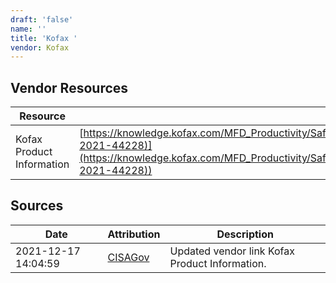 ```yaml
---
draft: 'false'
name: ''
title: 'Kofax '
vendor: Kofax
---
```


## Vendor Resources
| Resource | Link |
| --- | --- |
| Kofax Product Information | [https://knowledge.kofax.com/MFD_Productivity/SafeCom/Product_Information/SafeCom_and_Log4j_vulnerability_(CVE-2021-44228)](https://knowledge.kofax.com/MFD_Productivity/SafeCom/Product_Information/SafeCom_and_Log4j_vulnerability_(CVE-2021-44228)) |



## Sources
| Date | Attribution | Description |
| --- | --- | --- |
| 2021-12-17 14:04:59 | [CISAGov](https://raw.githubusercontent.com/cisagov/log4j-affected-db/develop/README.md) | Updated vendor link Kofax Product Information.  |
